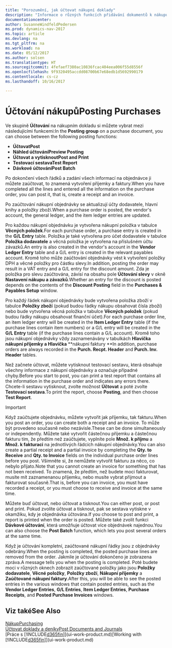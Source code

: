 ```yaml
---
title: "Porozumění, jak účtovat nákupní doklady"
description: "Informace o různých funkcích přidávání dokumentů k nákupu."
documentationcenter: 
author: SusanneWindfeldPedersen
ms.prod: dynamics-nav-2017
ms.topic: article
ms.devlang: na
ms.tgt_pltfrm: na
ms.workload: na
ms.date: 05/12/2017
ms.author: solsen
ms.translationtype: HT
ms.sourcegitcommit: 4fefaef7380ac10836fcac404eea006f55d8556f
ms.openlocfilehash: 9f9320495accdd08700b67e68edb1d5692990179
ms.contentlocale: cs-cz
ms.lasthandoff: 10/16/2017

---
```

# <a name="posting-purchases"></a><span data-ttu-id="3ea8c-103">Účtování nákupů</span><span class="sxs-lookup"><span data-stu-id="3ea8c-103">Posting Purchases</span></span>
<span data-ttu-id="3ea8c-104">Ve skupině **Účtování** na nákupním dokladu si můžete vybrat mezi následujícími funkcemi:</span><span class="sxs-lookup"><span data-stu-id="3ea8c-104">In the **Posting group** on a purchase document, you can choose between the following posting functions:</span></span>

* <span data-ttu-id="3ea8c-105">**Účtovat**</span><span class="sxs-lookup"><span data-stu-id="3ea8c-105">**Post**</span></span>
* <span data-ttu-id="3ea8c-106">**Náhled účtování**</span><span class="sxs-lookup"><span data-stu-id="3ea8c-106">**Preview Posting**</span></span>
* <span data-ttu-id="3ea8c-107">**Účtovat a vytisknout**</span><span class="sxs-lookup"><span data-stu-id="3ea8c-107">**Post and Print**</span></span>
* <span data-ttu-id="3ea8c-108">**Testovací sestava**</span><span class="sxs-lookup"><span data-stu-id="3ea8c-108">**Test Report**</span></span>
* <span data-ttu-id="3ea8c-109">**Dávkové účtování**</span><span class="sxs-lookup"><span data-stu-id="3ea8c-109">**Post Batch**</span></span>

<span data-ttu-id="3ea8c-110">Po dokončení všech řádků a zadání všech informací na objednávce ji můžete zaúčtovat, to znamená vytvoření příjemky a faktury.</span><span class="sxs-lookup"><span data-stu-id="3ea8c-110">When you have completed all the lines and entered all the information on the purchase order, you can post it, that is, create a receipt and an invoice.</span></span>

<span data-ttu-id="3ea8c-111">Po zaúčtování nákupní objednávky se aktualizují účty dodavatele, hlavní knihy a položky zboží.</span><span class="sxs-lookup"><span data-stu-id="3ea8c-111">When a purchase order is posted, the vendor's account, the general ledger, and the item ledger entries are updated.</span></span>

<span data-ttu-id="3ea8c-112">Pro každou nákupní objednávku je vytvořena nákupní položka v tabulce **Věcných položek**.</span><span class="sxs-lookup"><span data-stu-id="3ea8c-112">For each purchase order, a purchase entry is created in the **G/L Entry** table.</span></span> <span data-ttu-id="3ea8c-113">Položka je také vytvořena pro účet dodavatele v tabulce **Položka dodavatele** a věcná položka je vytvořena na příslušném účtu závazků.</span><span class="sxs-lookup"><span data-stu-id="3ea8c-113">An entry is also created in the vendor's account in the **Vendor Ledger Entry** table and a G/L entry is created in the relevant payables account.</span></span> <span data-ttu-id="3ea8c-114">Kromě toho může zaúčtování objednávky vést k vytvoření položky DPH a věcné položky pro částku slevy.</span><span class="sxs-lookup"><span data-stu-id="3ea8c-114">In addition, posting the order may result in a VAT entry and a G/L entry for the discount amount.</span></span> <span data-ttu-id="3ea8c-115">Zda je položka pro slevu zaúčtována, závisí na obsahu pole **Účtování slevy** v okně **Nastavení nákupu a závazků**.</span><span class="sxs-lookup"><span data-stu-id="3ea8c-115">Whether an entry for the discount is posted depends on the contents of the **Discount Posting** field in the **Purchases & Payables Setup** window.</span></span>

<span data-ttu-id="3ea8c-116">Pro každý řádek nákupní objednávky bude vytvořena položka zboží v tabulce **Položky zboží** (pokud budou řádky nákupu obsahovat čísla zboží) nebo bude vytvořena věcná položka v tabulce **Věcných položek** (pokud budou řádky nákupu obsahovat finanční účet).</span><span class="sxs-lookup"><span data-stu-id="3ea8c-116">For each purchase order line, an item ledger entry will be created in the **Item Ledger Entry** table (if the purchase lines contain item numbers) or a G/L entry will be created in the **G/L Entry** table (if the purchase lines contain a G/L account).</span></span> <span data-ttu-id="3ea8c-117">Kromě toho jsou nákupní objednávky vždy zaznamenávány v tabulkách **Hlavička nákupní příjemky a  Hlavička** **nákupní faktury **</span><span class="sxs-lookup"><span data-stu-id="3ea8c-117">In addition, purchase orders are always recorded in the **Purch. Recpt. Header** and **Purch. Inv. Header** tables.</span></span>

<span data-ttu-id="3ea8c-118">Než začnete účtovat, můžete vytisknout testovací sestavu, která obsahuje všechny informace z nákupní objednávky a označuje případné chyby.</span><span class="sxs-lookup"><span data-stu-id="3ea8c-118">Before you start to post, you can print a test report that contains all the information in the purchase order and indicates any errors there.</span></span> <span data-ttu-id="3ea8c-119">Chcete-li sestavu vytisknout, zvolte možnost **Účtovat** a poté zvolte **Testovací sestava**.</span><span class="sxs-lookup"><span data-stu-id="3ea8c-119">To print the report, choose **Posting**, and then choose **Test Report**.</span></span>

> [!IMPORTANT]  
>   <span data-ttu-id="3ea8c-120">Když zaúčtujete objednávku, můžete vytvořit jak příjemku, tak fakturu.</span><span class="sxs-lookup"><span data-stu-id="3ea8c-120">When you post an order, you can create both a receipt and an invoice.</span></span> <span data-ttu-id="3ea8c-121">To může být provedeno současně nebo nezávisle.</span><span class="sxs-lookup"><span data-stu-id="3ea8c-121">These can be done simultaneously or independently.</span></span> <span data-ttu-id="3ea8c-122">Můžete také vytvořit částečnou příjemku a částečnou fakturu tím, že předtím než zaúčtujete, vyplníte pole **Množ. k příjmu** a **Množ. k fakturaci** na jednotlivých řádcích nákupní objednávky.</span><span class="sxs-lookup"><span data-stu-id="3ea8c-122">You can also create a partial receipt and a partial invoice by completing the **Qty. to Receive** and **Qty. to Invoice** fields on the individual purchase order lines before you post.</span></span> <span data-ttu-id="3ea8c-123">Všimněte si, že nemůžete vytvořit fakturu za něco, co nebylo přijato.</span><span class="sxs-lookup"><span data-stu-id="3ea8c-123">Note that you cannot create an invoice for something that has not been received.</span></span> <span data-ttu-id="3ea8c-124">To znamená, že předtím, než budete moci fakturovat, musíte mít zaznamenanou příjemku, nebo musíte vybrat přijmout a fakturovat současně.</span><span class="sxs-lookup"><span data-stu-id="3ea8c-124">That is, before you can invoice, you must have recorded a receipt, or you must choose to receive and invoice at the same time.</span></span>

<span data-ttu-id="3ea8c-125">Můžete buď účtovat, nebo účtovat a tisknout.</span><span class="sxs-lookup"><span data-stu-id="3ea8c-125">You can either post, or post and print.</span></span> <span data-ttu-id="3ea8c-126">Pokud zvolíte účtovat a tisknout, pak se sestava vytiskne v okamžiku, kdy je objednávka účtována.</span><span class="sxs-lookup"><span data-stu-id="3ea8c-126">If you choose to post and print, a report is printed when the order is posted.</span></span> <span data-ttu-id="3ea8c-127">Můžete také zvolit funkci **Dávkové účtování**, která umožňuje účtovat více objednávek najednou.</span><span class="sxs-lookup"><span data-stu-id="3ea8c-127">You can also choose the **Post Batch** function, which lets you post several orders at the same time.</span></span>

<span data-ttu-id="3ea8c-128">Když je účtování kompletní, zaúčtované nákupní řádky jsou z objednávky odebrány.</span><span class="sxs-lookup"><span data-stu-id="3ea8c-128">When the posting is completed, the posted purchase lines are removed from the order.</span></span> <span data-ttu-id="3ea8c-129">Jakmile je účtování dokončeno je zobrazena zpráva.</span><span class="sxs-lookup"><span data-stu-id="3ea8c-129">A message tells you when the posting is completed.</span></span> <span data-ttu-id="3ea8c-130">Poté budete moci v různých oknech zobrazit zaúčtované položky jako jsou **Položky dodavatele**, **Věcné položky**, **Položky zboží**, **Nákupní příjemky** a **Zaúčtované nákupní faktury**.</span><span class="sxs-lookup"><span data-stu-id="3ea8c-130">After this, you will be able to see the posted entries in the various windows that contain posted entries, such as the **Vendor Ledger Entries**, **G/L Entries**, **Item Ledger Entries**, **Purchase Receipts**, and **Posted Purchase Invoices** windows.</span></span>

## <a name="see-also"></a><span data-ttu-id="3ea8c-131">Viz také</span><span class="sxs-lookup"><span data-stu-id="3ea8c-131">See Also</span></span>
[<span data-ttu-id="3ea8c-132">Nákup</span><span class="sxs-lookup"><span data-stu-id="3ea8c-132">Purchasing</span></span>](purchasing-manage-purchasing.md)  
[<span data-ttu-id="3ea8c-133">Účtovat doklady a deníky</span><span class="sxs-lookup"><span data-stu-id="3ea8c-133">Post Documents and Journals</span></span>](ui-post-documents-journals.md)  
<span data-ttu-id="3ea8c-134">[Práce s [!INCLUDE[d365fin](includes/d365fin_md.md)]](ui-work-product.md)</span><span class="sxs-lookup"><span data-stu-id="3ea8c-134">[Working with [!INCLUDE[d365fin](includes/d365fin_md.md)]](ui-work-product.md)</span></span>



